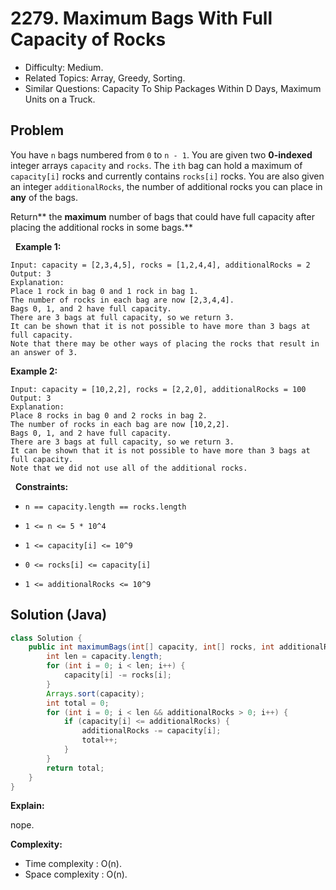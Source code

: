 # 2279. Maximum Bags With Full Capacity of Rocks

- Difficulty: Medium.
- Related Topics: Array, Greedy, Sorting.
- Similar Questions: Capacity To Ship Packages Within D Days, Maximum Units on a Truck.

## Problem

You have ```n``` bags numbered from ```0``` to ```n - 1```. You are given two **0-indexed** integer arrays ```capacity``` and ```rocks```. The ```ith``` bag can hold a maximum of ```capacity[i]``` rocks and currently contains ```rocks[i]``` rocks. You are also given an integer ```additionalRocks```, the number of additional rocks you can place in **any** of the bags.

Return** the **maximum** number of bags that could have full capacity after placing the additional rocks in some bags.**

 
**Example 1:**

```
Input: capacity = [2,3,4,5], rocks = [1,2,4,4], additionalRocks = 2
Output: 3
Explanation:
Place 1 rock in bag 0 and 1 rock in bag 1.
The number of rocks in each bag are now [2,3,4,4].
Bags 0, 1, and 2 have full capacity.
There are 3 bags at full capacity, so we return 3.
It can be shown that it is not possible to have more than 3 bags at full capacity.
Note that there may be other ways of placing the rocks that result in an answer of 3.
```

**Example 2:**

```
Input: capacity = [10,2,2], rocks = [2,2,0], additionalRocks = 100
Output: 3
Explanation:
Place 8 rocks in bag 0 and 2 rocks in bag 2.
The number of rocks in each bag are now [10,2,2].
Bags 0, 1, and 2 have full capacity.
There are 3 bags at full capacity, so we return 3.
It can be shown that it is not possible to have more than 3 bags at full capacity.
Note that we did not use all of the additional rocks.
```

 
**Constraints:**


	
- ```n == capacity.length == rocks.length```
	
- ```1 <= n <= 5 * 10^4```
	
- ```1 <= capacity[i] <= 10^9```
	
- ```0 <= rocks[i] <= capacity[i]```
	
- ```1 <= additionalRocks <= 10^9```



## Solution (Java)

```java
class Solution {
    public int maximumBags(int[] capacity, int[] rocks, int additionalRocks) {
        int len = capacity.length;
        for (int i = 0; i < len; i++) {
            capacity[i] -= rocks[i];
        }
        Arrays.sort(capacity);
        int total = 0;
        for (int i = 0; i < len && additionalRocks > 0; i++) {
            if (capacity[i] <= additionalRocks) {
                additionalRocks -= capacity[i];
                total++;
            }
        }
        return total;
    }
}
```

**Explain:**

nope.

**Complexity:**

* Time complexity : O(n).
* Space complexity : O(n).
